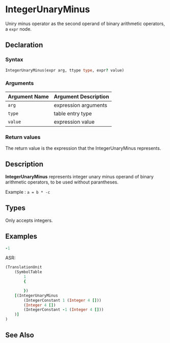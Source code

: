 # IntegerUnaryMinus

Uniry minus operator as the second operand of binary arithmetic operators, a
`expr` node.

## Declaration

### Syntax

```fortran
IntegerUnaryMinus(expr arg, ttype type, expr? value)
```

### Arguments

| Argument Name | Argument Description |
|---------------|----------------------|
|`arg` |  expression arguments |
|`type`| table entry type |
|`value`| expression value|

### Return values

The return value is the expression that the IntegerUnaryMinus represents.

## Description

**IntegerUnaryMinus** represents integer unary minus operand of binary
arithmetic operators, to be used without parantheses.

Example : `a = b * -c`

## Types

Only accepts integers.

## Examples

```fortran
-1
```

ASR:

```fortran
(TranslationUnit
    (SymbolTable
        1
        {

        })
    [(IntegerUnaryMinus
        (IntegerConstant 1 (Integer 4 []))
        (Integer 4 [])
        (IntegerConstant -1 (Integer 4 []))
    )]
)

```

## See Also

